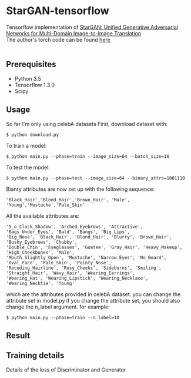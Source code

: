 # StarGAN-tensorflow

Tensorflow implementation of [StarGAN: Unified Generative Adversarial Networks for Multi-Domain Image-to-Image Translation](https://arxiv.org/abs/1711.09020) <br>
The author's torch code can be found [here](https://github.com/yunjey/StarGAN)
<br><br>

## Prerequisites
* Python 3.5
* Tensorflow 1.3.0
* Scipy

## Usage
So far I'm only using celebA datasets
First, download dataset with:
```
$ python download.py
```
To train a model:
```
$ python main.py --phase=train --image_size=64 --batch_size=16
```
To test the model:
```
$ python main.py --phase=test --image_size=64 --binary_attrs=1001110
```
Bianry attributes are now set up with the following sequence:
```
'Black_Hair','Blond_Hair','Brown_Hair', 'Male', 'Young','Mustache','Pale_Skin'
```
All the available attributes are:
```
'5_o_Clock_Shadow', 'Arched_Eyebrows', 'Attractive', 'Bags_Under_Eyes', 'Bald', 'Bangs', 'Big_Lips',
'Big_Nose', 'Black_Hair', 'Blond_Hair', 'Blurry', 'Brown_Hair', 'Bushy_Eyebrows', 'Chubby',
'Double_Chin', 'Eyeglasses', 'Goatee', 'Gray_Hair', 'Heavy_Makeup', 'High_Cheekbones', 'Male',
'Mouth_Slightly_Open', 'Mustache', 'Narrow_Eyes', 'No_Beard', 'Oval_Face', 'Pale_Skin', 'Pointy_Nose',
'Receding_Hairline', 'Rosy_Cheeks', 'Sideburns', 'Smiling', 'Straight_Hair', 'Wavy_Hair', 'Wearing_Earrings',
'Wearing_Hat', 'Wearing_Lipstick', 'Wearing_Necklace', 'Wearing_Necktie', 'Young'
```
which are the attributes provided in celebA dataset. you can change the attribute set in model.py
if you change the attribute set, you should also change the n_label argument. for example:
```
$ python main.py --phase=train --n_label=10
```

## Result

## Training details
Details of the loss of Discriminator and Generator

